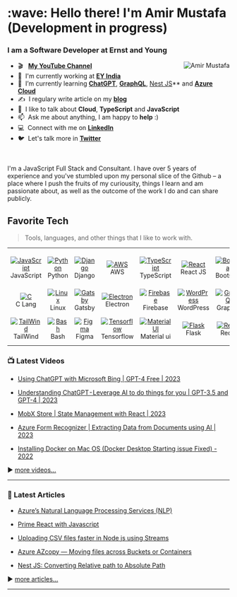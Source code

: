 <h1 align="left" id="suhailkakar-title">:wave: Hello there! I'm Amir Mustafa (Development in progress)</h1>
<h3 align="left">I am a Software Developer at Ernst and Young </h3>

<!--
<p align="right">
  <a href="https://github.com/AmirMustafa?tab=repositories&sort=stargazers">
    <img alt="total stars" title="Total stars on GitHub" src="https://custom-icon-badges.herokuapp.com/badge/dynamic/json?logo=star&color=55960c&labelColor=488207&label=Stars&style=for-the-badge&query=%24.stars&url=https://api.github-star-counter.workers.dev/user/AmirMustafa"/></a>
  <a href="https://github.com/AmirMustafa?tab=followers">
    <img alt="followers" title="Follow me on Github" src="https://custom-icon-badges.herokuapp.com/github/followers/AmirMustafa?color=236ad3&labelColor=1155ba&style=for-the-badge&logo=person-add&label=Follow&logoColor=white"/></a>
</p>

-->


<a href="#amirmustafa-title">
  <img src="https://github-readme-stats.vercel.app/api?username=AmirMustafa&show_icons=true&theme=react&count_private=true&include_all_commits=true" alt="Amir Mustafa" align="right" />
</a>

- 🎬 &nbsp; **[My YouTube Channel](https://www.youtube.com/channel/UCiRv7SECTSF3-tXQM1IoMTw)**
- :office: &nbsp;I'm currently working at **[EY India](https://www.ey.com/en_in)**
- :seedling: &nbsp;I’m currently learning **[ChatGPT](https://openai.com/)**, **[GraphQL]([https://nestjs.com/](https://graphql.org/))**, [Nest JS](https://nestjs.com/)** and **[Azure Cloud](https://azure.microsoft.com/en-gb/)**
- :writing_hand: &nbsp;I regulary write article on my **[blog](https://amirmustafaofficial.medium.com/)**
- :speech_balloon: &nbsp;I like to talk about **Cloud**, **TypeScript** and **JavaScript**
- :mailbox: &nbsp;Ask me about anything, I am happy to **help** :)
- :computer: &nbsp;Connect with me on **[LinkedIn](https://www.linkedin.com/in/amirmustafa1/)**
- :bird: &nbsp;Let's talk more in **[Twitter](https://twitter.com/happy_learnings)**

<br>

I'm a JavaScript Full Stack and Consultant. I have over 5 years of experience and you've stumbled upon my personal slice of the Github – a place where I push the fruits of my curiousity, things I learn and am passionate about, as well as the outcome of the work I do and can share publicly.

<h2 align="left" id="suhailkakar-tech">Favorite Tech</h2>

> Tools, languages, and other things that I like to work with.


<table align="center">
  <tr>
    <td align="center" width="96">
      <a href="#suhailkakar-tech">
        <img src="https://upload.wikimedia.org/wikipedia/commons/thumb/9/99/Unofficial_JavaScript_logo_2.svg/1024px-Unofficial_JavaScript_logo_2.svg.png" width="48" height="48" alt="JavaScript" />
      </a>
      <br>JavaScript
    </td>
    <td align="center" width="96">
      <a href="#suhailkakar-tech">
        <img src="https://upload.wikimedia.org/wikipedia/commons/thumb/c/c3/Python-logo-notext.svg/1200px-Python-logo-notext.svg.png" width="48" height="48" alt="Python" />
      </a>
      <br>Python
    </td>
    <td align="center" width="96">
      <a href="#suhailkakar-tech">
        <img src="https://cdn.worldvectorlogo.com/logos/django.svg" width="48" height="48" alt="Django" />
      </a>
      <br>Django
    </td>
    <td align="center" width="96">
      <a href="#suhailkakar-tech">
        <img src="https://user-images.githubusercontent.com/15896579/131090882-9e2b54bc-aab1-477f-9df0-b6e5044c36f5.jpeg" width="48" height="48" alt="AWS" />
      </a>
      <br>AWS
    </td>
    <td align="center" width="96">
      <a href="#suhailakar-tech">
        <img src="https://upload.wikimedia.org/wikipedia/commons/thumb/4/4c/Typescript_logo_2020.svg/1200px-Typescript_logo_2020.svg.png" width="48" height="48" alt="TypeScript" />
      </a>
      <br>TypeScript
    </td>
    <td align="center" width="96">
      <a href="#suhailkakar-tech">
        <img src="https://brandlogos.net/wp-content/uploads/2020/09/react-logo.png" width="48" height="48" alt="React" />
      </a>
      <br>React JS
    </td>
    <td align="center" width="96">
      <a href="#suhailkakar-tech">
        <img src="https://cdn.worldvectorlogo.com/logos/bootstrap-4.svg" width="48" height="48" alt="Bootstrap" />
      </a>
      <br>Bootstrap
    </td>
    <td align="center" width="96">
      <a href="#suhailkakar-tech">
        <img src="https://raw.githubusercontent.com/github/explore/80688e429a7d4ef2fca1e82350fe8e3517d3494d/topics/nodejs/nodejs.png" width="48" height="48" alt="Node JS" />
      </a>
      <br>Node JS
    </td>
     <td align="center" width="96"> 
      <a href="#suhailkakar-tech" >
        <img src="https://i.ibb.co/QXHcMvM/58481021cef1014c0b5e494b.png" width="48" height="48" alt="Mongo DB" />
      </a>
      <br>MongoDB
    </td>
  </tr>
  
  <tr>
    <td align="center" width="96"> 
      <a href="#suhailkakar-tech" >
        <img src="https://img.icons8.com/color/452/c-programming.png" width="48" height="48" alt="C" />
      </a>
      <br>C Lang
    </td>
    <td align="center" width="96">
      <a href="#suhailkakar-tech" >
        <img src="https://camo.githubusercontent.com/d7574156c7a1844d3c2907bae0e76254cca759290c08e08a6ef2bd7543c8c0ca/68747470733a2f2f692e6962622e636f2f737331374b47302f63376238313133323437666563643833626439623565643562643366333464352d72656d6f766562672d707265766965772e706e67" width="48" height="48" alt="Linux" />
      </a>
      <br>Linux
    </td>
    <td align="center"  width="96">
      <a href="#suhailkakar-tech">
        <img src="https://static.cdnlogo.com/logos/g/42/gatsby.svg" width="48" height="48" alt="Gatsby" />
      </a>
      <br>Gatsby
    </td>
    <td align="center"  width="96">
      <a href="#suhailkakar-tech">
        <img src="https://upload.wikimedia.org/wikipedia/commons/thumb/9/91/Electron_Software_Framework_Logo.svg/1024px-Electron_Software_Framework_Logo.svg.png" width="48" height="48" alt="Electron" />
      </a>
      <br>Electron
    </td>
    <td align="center" width="96">
      <a href="#suhailkakar-tech">
        <img src="https://4.bp.blogspot.com/-rtNRVM3aIvI/XJX_U07Z-II/AAAAAAAAJXY/YpdOo490FTgdKOxM4qDG-2-EzcNFAWkKACK4BGAYYCw/s1600/logo%2Bfirebase%2Bicon.png" width="48" height="48" alt="Firebase" />
      </a>
      <br>Firebase
    </td>
    <td align="center"  width="96">
      <a href="#suhailkakar-tech">
        <img src="https://upload.wikimedia.org/wikipedia/commons/thumb/9/98/WordPress_blue_logo.svg/480px-WordPress_blue_logo.svg.png" width="48" height="48" alt="WordPress" />
      </a>
      <br>WordPress
    </td>
    <td align="center" width="96">
      <a href="#suhailkakar-tech" >
        <img src="https://upload.wikimedia.org/wikipedia/commons/thumb/1/17/GraphQL_Logo.svg/2048px-GraphQL_Logo.svg.png" width="48" height="48" alt="GraphQL" />
      </a>
      <br>GraphQL
    </td>
    <td align="center" width="96">
      <a href="#suhailkakar-tech" >
        <img src="https://upload.wikimedia.org/wikipedia/commons/thumb/3/3f/Git_icon.svg/1200px-Git_icon.svg.png" width="48" height="48" alt="Git" />
      </a>
      <br>Git
    </td>
    <td align="center" width="96">
      <a href="#suhailkakar-tech" >
        <img src="https://i.ibb.co/LzmYpDX/146-1466902-php-logo-png-transparent-php-logo-png-png-removebg-preview.png" width="48" height="48" alt="PHP" />
      </a>
      <br>PHP
    </td>
  </tr>
   <tr>
    <td align="center" width="96">
      <a href="#suhailkakar-tech">
        <img src="https://tailwindcss.com/_next/static/media/tailwindcss-mark.cb8046c163f77190406dfbf4dec89848.svg" width="48" height="48" alt="TailWind" />
      </a>
      <br>TailWind
    </td>
    <td align="center" width="96">
      <a href="#suhailkakar-tech">
        <img src="https://bashlogo.com/img/symbol/png/full_colored_dark.png" width="48" height="48" alt="Bash" />
      </a>
      <br>Bash
    </td>
    <td align="center" width="96">
      <a href="#suhailkakar-tech">
        <img src="https://upload.wikimedia.org/wikipedia/commons/3/33/Figma-logo.svg" width="45" height="45" alt="Figma" />
      </a>
      <br>Figma
    </td>
    <td align="center" width="96">
      <a href="#suhailkakar-tech">
        <img src="https://upload.wikimedia.org/wikipedia/commons/thumb/2/2d/Tensorflow_logo.svg/1200px-Tensorflow_logo.svg.png" width="48" height="48" alt="Tensorflow" />
      </a>
      <br>Tensorflow
    </td>
    <td align="center" width="96">
      <a href="#suhailakar-tech">
        <img src="https://media.zeemly.com/zeemly/product/material-ui.png" width="48" height="48" alt="Material UI" />
      </a>
      <br>Material ui
    </td>
    <td align="center" width="96">
      <a href="#suhailkakar-tech">
        <img src="https://iconape.com/wp-content/png_logo_vector/cib-flask.png" width="48" height="48" alt="Flask" />
      </a>
      <br>Flask
    </td>
     <td align="center" width="96"> 
      <a href="#suhailkakar-tech" >
        <img src="https://cdn.worldvectorlogo.com/logos/redux.svg" width="48" height="48" alt="Redux" />
      </a>
      <br>Redux
    </td>
          <td align="center" width="96"> 
      <a href="#suhailkakar-tech" >
        <img src="https://raw.githubusercontent.com/samfromaway/samfromaway/master/.github/images/nextjs.png" width="48" height="48" alt="Next JS" />
      </a>
      <br>Next JS
    </td>
             <td align="center" width="96"> 
      <a href="#suhailkakar-tech" >
        <img src="https://brandeps.com/logo-download/G/Google-Cloud-logo-vector-01.svg" width="48" height="48" alt="Google Cloud" />
      </a>
      <br>G Cloud
    </td>
  </tr>
    
</table>

<!--
<h4 align="left">:hammer_and_wrench: Technologies and Tools I use:</h4>
<p align="left">
   <a href="https://developer.mozilla.org/en-US/docs/Web/JavaScript" target="_blank"> <img src="https://raw.githubusercontent.com/devicons/devicon/master/icons/javascript/javascript-original.svg" alt="javascript" width="40" height="40"/> </a>
<a href="https://reactjs.org/" target="_blank"> <img src="https://raw.githubusercontent.com/devicons/devicon/master/icons/react/react-original-wordmark.svg" alt="react" width="40" height="40"/> </a>
<a href="https://nodejs.org" target="_blank"> <img src="https://raw.githubusercontent.com/devicons/devicon/master/icons/nodejs/nodejs-original-wordmark.svg" alt="nodejs" width="40" height="40"/> </a>
<a href="https://expressjs.com" target="_blank"> <img src="https://raw.githubusercontent.com/devicons/devicon/master/icons/express/express-original-wordmark.svg" alt="express" width="40" height="40"/> </a>
<a href="https://webpack.js.org/" target="_blank"> <img src="https://www.vectorlogo.zone/logos/js_webpack/js_webpack-icon.svg" alt="webpack" width="40" height="40"/> </a>
<a href="https://www.postman.com/" target="_blank"> <img src="https://www.vectorlogo.zone/logos/getpostman/getpostman-icon.svg" alt="postman" width="40" height="40"/> </a>
<a href="https://git-scm.com/" target="_blank"> <img src="https://www.vectorlogo.zone/logos/git-scm/git-scm-icon.svg" alt="git" width="40" height="40"/> </a>
<a href="https://github.com/" target="_blank"> <img src="https://user-images.githubusercontent.com/15896579/131089278-7a31cddc-7ca3-4ac7-962b-d1a0612096a5.png" alt="GitLab" width="40" height="40"/> </a>
<a href="https://about.gitlab.com/" target="_blank"> <img src="https://user-images.githubusercontent.com/15896579/131089275-5f7b7ec3-f585-450c-b931-f3c69431b909.png" alt="git" width="40" height="40"/> </a>
<a href="https://aws.amazon.com/" target="_blank"> <img src="https://user-images.githubusercontent.com/15896579/131090882-9e2b54bc-aab1-477f-9df0-b6e5044c36f5.jpeg" alt="AWS Cloud" width="40" height="40"/> </a>
    </p> -->
<!--
Here are some ideas to get you started:

- :office: I'm currently working at TCS India
- :seedling: I’m currently learning AWS Cloud
- :writing_hand: I regulary write article on my [blog](https://amirmustafaofficial.medium.com/)
- :speech_balloon: &nbsp;I like to talk about **AWS Cloud**, **TypeScript** and **JavaScript**
- 💞️ I’m looking to collaborate on Open Source Software!

- :rocket: Happy to collaborate for latest technology
- :trophy: Platinum | Gold certified AICTE Engineer
- :zap: Fun fact: I love to attend Meetups for learning & Conferences
<!-- - :man_technologist: Worked as a JavaScript Full stack at TAMM, in EAD and ADAFSA Government unit of Abu Dhabi 
- :dart: I like meeting new people. Let us get connected. <br> -->

<!-- <h3 align="left">Let's get connected:</h3> -->

   <!--
<div align="center">
<p><img align="center" src="https://github-readme-streak-stats.herokuapp.com/?user=AmirMustafa&theme=dark" alt="AmirMustafa" /></p>
  </div>
-->
<!--
 [![AmirMustafa's GitHub activity graph](https://activity-graph.herokuapp.com/graph?username=AmirMustafa&theme=xcode)](https://git.io/AmirMustafa)
   
   
<h3><p align="center"> <img src="https://komarev.com/ghpvc/?username=AmirMustafa&label=Profile%20views&color=6805D3&style=flat" alt="AmirMustafa" /> </p></h3>
[![GitHub followers](https://img.shields.io/github/followers/AmirMustafa.svg?style=social&label=Follow)](https://github.com/AmirMustafa?tab=followers)
-->

### 📺 Latest Videos

<!-- YOUTUBE-VIDEOS-LIST:START -->
- [Using ChatGPT with Microsoft Bing | GPT-4 Free | 2023](https://www.youtube.com/watch?v=d5HKTFrvx94)

- [Understanding ChatGPT - Leverage AI to do things for you | GPT-3.5 and GPT-4 | 2023](https://www.youtube.com/watch?v=xzxYq_nek2Q&t=15s)

- [MobX Store | State Management with React | 2023 ](https://www.youtube.com/watch?v=PbQSvaoA1Iw)

- [Azure Form Recognizer | Extracting Data from Documents using AI | 2023](https://www.youtube.com/watch?v=LX6_uFNH-Gg)
 
- [Installing Docker on Mac OS (Docker Desktop Starting issue Fixed) - 2022](https://www.youtube.com/watch?v=EnNRuKS6RIU&lc=Ugz06ZaTIsTIkk01HYF4AaABAg)

<!-- YOUTUBE-VIDEOS-LIST:END -->

▶️ [more videos...](https://www.youtube.com/@happylearnings786)

---

### 📕 Latest Articles
<!-- BLOG-POST-LIST:START -->
- [Azure’s Natural Language Processing Services (NLP)](https://medium.com/@amirmustafaofficial/azures-natural-language-processing-services-nlp-16a1e91db2b9)

- [Prime React with Javascript](https://medium.com/@amirmustafaofficial/prime-react-with-javascript-c969395f14d9)

- [Uploading CSV files faster in Node js using Streams](https://medium.com/@amirmustafaofficial/uploading-csv-file-faster-in-node-js-using-streams-e0ca5a36fb98)

- [Azure AZcopy — Moving files across Buckets or Containers](https://medium.com/@amirmustafaofficial/azure-azcopy-moving-files-across-buckets-or-containers-8ea4a7076f6)

- [Nest JS: Converting Relative path to Absolute Path](https://medium.com/@amirmustafaofficial/nest-js-converting-relative-path-to-absolute-path-fea5b22dce47)
<!-- BLOG-POST-LIST:END -->
▶️ [more articles...](https://medium.com/@amirmustafaofficial)


---

<!--
&emsp; &nbsp; &nbsp; [![Linkedin Badge](https://img.shields.io/badge/-@amirmustafa1-blue?style=flat-square&logo=Linkedin&logoColor=white&link=https://www.linkedin.com/in/amirmustafa1//)](https://www.linkedin.com/in/amirmustafa1/) [![Twitter Badge](https://img.shields.io/badge/-@amir__mustafa-1ca0f1?style=flat-square&labelColor=1ca0f1&logo=twitter&logoColor=white&link=https://twitter.com/amir__mustafa)](https://twitter.com/happy_learnings) [![Medium Badge](https://img.shields.io/badge/-@amirmustafaofficial-000000?style=flat-square&labelColor=000000&logo=medium&logoColor=white&link=https://amirmustafaofficial.medium.com)](https://amirmustafaofficial.medium.com) [![Instagram Badge](https://img.shields.io/badge/-@aamir__mustafa-D7008A?style=flat-square&labelColor=D7008A&logo=Instagram&logoColor=white&link=https://www.instagram.com/aamir__mustafa/)](https://www.instagram.com/aamir__mustafa/)
[![Linkedin Badge](https://img.shields.io/badge/-amirmustafa.net-blueviolet?style=flat-square&logo=appveyor&logoColor=white&link=http://amirmustafa.net/)](http://amirmustafa.net/) ![visitors](https://img.shields.io/badge/dynamic/json?color=informational&label=visitor%20count&query=value&url=https://api.countapi.xyz/hit/AmirMustafa.AmirMustafa/readme). -->



